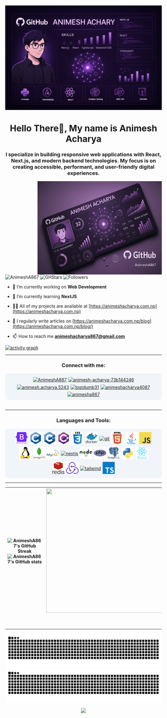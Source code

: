 <img
    src="https://raw.githubusercontent.com/AnimeshA867/AnimeshA867/main/HERO.png"
    alt="Logo"
  />

<h1 align="center"> Hello There👋, My name is Animesh Acharya</h1>
<h3 align="center" >I specialize in building responsive web applications with React, Next.js, and modern backend technologies. My focus is on creating accessible, performant, and user-friendly digital experiences.
</h3>

  <img align="right" alt="Data Scientist" width="400" src="https://raw.githubusercontent.com/AnimeshA867/AnimeshA867/main/Section1.png" height="300" >

<p align="left">
  <img src="https://komarev.com/ghpvc/?username=AnimeshA867&label=Profile%20views&color=0e75b6&style=flat" alt="AnimeshA867" />
  <img src="https://img.shields.io/github/stars/AnimeshA867" alt="GHStars" />
  <img src="https://img.shields.io/github/followers/AnimeshA867" alt="Followers" />
</p>

- 🔭 I’m currently working on **Web Development**

- 🌱 I’m currently learning **NextJS**

- 👨‍💻 All of my projects are available at [https://animeshacharya.com.np](https://animeshacharya.com.np)

- 📝 I regularly write articles on [https://animeshacharya.com.np/blog](https://animeshacharya.com.np/blog/)

- 📫 How to reach me **animeshacharya867@gmail.com**

[![activity graph](https://github-readme-activity-graph.vercel.app/graph?username=AnimeshA867&theme=merko&custom_title=My%20Contributions%20Over%20the%20Past%20Month%20📊&hide_border=true&point=FFFFFF&days=50&v=1)](https://github.com/AnimeshA867)

---

<h3 align="center">Connect with me:</h3>
<div align="center" style="display:flex; justify-content:center; flex-flow:row wrap; gap:5px; padding:10px 30px 10px 30px; border-radius:10px; align-items:center; background-color:oklch(96.8% 0.007 247.896)">
<a href="https://x.com/animeshach867" target="blank"><img align="center" src="https://raw.githubusercontent.com/AnimeshA867/AnimeshA867/refs/heads/main/Twitter_.avif" alt="AnimeshA867" height="30" width="30" /></a>
<a href="https://linkedin.com/in/animesh-acharya-73b144246" target="blank"><img align="center" src="https://raw.githubusercontent.com/rahuldkjain/github-profile-readme-generator/master/src/images/icons/Social/linked-in-alt.svg" alt="animesh-acharya-73b144246" height="30" width="40" /></a>
<a href="https://fb.com/animesh.acharya.5243" target="blank"><img align="center" src="https://raw.githubusercontent.com/rahuldkjain/github-profile-readme-generator/master/src/images/icons/Social/facebook.svg" alt="animesh.acharya.5243" height="30" width="40" /></a>
<a href="https://instagram.com/lostdumb31" target="blank"><img align="center" src="https://raw.githubusercontent.com/rahuldkjain/github-profile-readme-generator/master/src/images/icons/Social/instagram.svg" alt="lostdumb31" height="30" width="40" /></a>
<a href="https://www.youtube.com/c/@animeshacharya4087" target="blank"><img align="center" src="https://raw.githubusercontent.com/rahuldkjain/github-profile-readme-generator/master/src/images/icons/Social/youtube.svg" alt="animeshacharya4087" height="30" width="40" /></a>
<a href="https://www.leetcode.com/AnimeshA867" target="blank"><img align="center" src="https://raw.githubusercontent.com/rahuldkjain/github-profile-readme-generator/master/src/images/icons/Social/leet-code.svg" alt="animesha867" height="30" width="40" /></a>
</div>
<br>

---

<h3 align="center">Languages and Tools:</h3>
<div align="center" color="white" style="display:flex; justify-content:center; flex-flow:row wrap; gap:5px; padding:10px 30px 10px 30px; border-radius:10px; align-items:center; background-color:oklch(96.8% 0.007 247.896)"> <a href="https://getbootstrap.com" target="_blank" rel="noreferrer"> <img src="https://raw.githubusercontent.com/devicons/devicon/master/icons/bootstrap/bootstrap-plain-wordmark.svg" alt="bootstrap" width="40" height="40"/> </a> <a href="https://www.cprogramming.com/" target="_blank" rel="noreferrer"> <img src="https://raw.githubusercontent.com/devicons/devicon/master/icons/c/c-original.svg" alt="c" width="40" height="40"/> </a> <a href="https://www.w3schools.com/cpp/" target="_blank" rel="noreferrer"> <img src="https://raw.githubusercontent.com/devicons/devicon/master/icons/cplusplus/cplusplus-original.svg" alt="cplusplus" width="40" height="40"/> </a> <a href="https://www.w3schools.com/cs/" target="_blank" rel="noreferrer"> <img src="https://raw.githubusercontent.com/devicons/devicon/master/icons/csharp/csharp-original.svg" alt="csharp" width="40" height="40"/> </a> <a href="https://www.w3schools.com/css/" target="_blank" rel="noreferrer"> <img src="https://raw.githubusercontent.com/devicons/devicon/master/icons/css3/css3-original-wordmark.svg" alt="css3" width="40" height="40"/> </a> <a href="https://www.docker.com/" target="_blank" rel="noreferrer"> <img src="https://raw.githubusercontent.com/devicons/devicon/master/icons/docker/docker-original-wordmark.svg" alt="docker" width="40" height="40"/> </a> <a href="https://git-scm.com/" target="_blank" rel="noreferrer"> <img src="https://www.vectorlogo.zone/logos/git-scm/git-scm-icon.svg" alt="git" width="40" height="40"/> </a> <a href="https://www.w3.org/html/" target="_blank" rel="noreferrer"> <img src="https://raw.githubusercontent.com/devicons/devicon/master/icons/html5/html5-original-wordmark.svg" alt="html5" width="40" height="40"/> </a> <a href="https://www.java.com" target="_blank" rel="noreferrer"> <img src="https://raw.githubusercontent.com/devicons/devicon/master/icons/java/java-original.svg" alt="java" width="40" height="40"/> </a> <a href="https://developer.mozilla.org/en-US/docs/Web/JavaScript" target="_blank" rel="noreferrer"> <img src="https://raw.githubusercontent.com/devicons/devicon/master/icons/javascript/javascript-original.svg" alt="javascript" width="40" height="40"/> </a> <a href="https://www.linux.org/" target="_blank" rel="noreferrer"> <img src="https://raw.githubusercontent.com/devicons/devicon/master/icons/linux/linux-original.svg" alt="linux" width="40" height="40"/> </a> <a href="https://www.mongodb.com/" target="_blank" rel="noreferrer"> <img src="https://raw.githubusercontent.com/devicons/devicon/master/icons/mongodb/mongodb-original-wordmark.svg" alt="mongodb" width="40" height="40"/> </a> <a href="https://www.mysql.com/" target="_blank" rel="noreferrer"> <img src="https://raw.githubusercontent.com/devicons/devicon/master/icons/mysql/mysql-original-wordmark.svg" alt="mysql" width="40" height="40"/> </a> <a href="https://nextjs.org/" target="_blank" rel="noreferrer"> <img src="https://cdn.worldvectorlogo.com/logos/nextjs-2.svg" alt="nextjs" width="40" height="40"/> </a> <a href="https://nodejs.org" target="_blank" rel="noreferrer"> <img src="https://raw.githubusercontent.com/devicons/devicon/master/icons/nodejs/nodejs-original-wordmark.svg" alt="nodejs" width="40" height="40"/> </a> <a href="https://www.php.net" target="_blank" rel="noreferrer"> <img src="https://raw.githubusercontent.com/devicons/devicon/master/icons/php/php-original.svg" alt="php" width="40" height="40"/> </a> <a href="https://www.postgresql.org" target="_blank" rel="noreferrer"> <img src="https://raw.githubusercontent.com/devicons/devicon/master/icons/postgresql/postgresql-original-wordmark.svg" alt="postgresql" width="40" height="40"/> </a> <a href="https://www.python.org" target="_blank" rel="noreferrer"> <img src="https://raw.githubusercontent.com/devicons/devicon/master/icons/python/python-original.svg" alt="python" width="40" height="40"/> </a> <a href="https://reactjs.org/" target="_blank" rel="noreferrer"> <img src="https://raw.githubusercontent.com/devicons/devicon/master/icons/react/react-original-wordmark.svg" alt="react" width="40" height="40"/> </a> <a href="https://redis.io" target="_blank" rel="noreferrer"> <img src="https://raw.githubusercontent.com/devicons/devicon/master/icons/redis/redis-original-wordmark.svg" alt="redis" width="40" height="40"/> </a> <a href="https://redux.js.org" target="_blank" rel="noreferrer"> <img src="https://raw.githubusercontent.com/devicons/devicon/master/icons/redux/redux-original.svg" alt="redux" width="40" height="40"/> </a> <a href="https://tailwindcss.com/" target="_blank" rel="noreferrer"> <img src="https://www.vectorlogo.zone/logos/tailwindcss/tailwindcss-icon.svg" alt="tailwind" width="40" height="40"/> </a> <a href="https://www.typescriptlang.org/" target="_blank" rel="noreferrer"> <img src="https://raw.githubusercontent.com/devicons/devicon/master/icons/typescript/typescript-original.svg" alt="typescript" width="40" height="40"/> </a>
 </div>

---

| ![AnimeshA867's GitHub Streak](https://streak-stats.demolab.com?user=AnimeshA867&theme=radical&v=1)![AnimeshA867's GitHub stats](https://github-readme-stats.vercel.app/api?username=AnimeshA867&show_icons=true&theme=radical&rank_icon=github&v=1) | <img src="https://github-readme-stats.vercel.app/api/top-langs/?username=AnimeshA867&layout=donut-vertical&theme=radical&v=3" height="400px" width="900px"/> |
| ---------------------------------------------------------------------------------------------------------------------------------------------------------------------------------------------------------------------------------------------------- | ------------------------------------------------------------------------------------------------------------------------------------------------------------ |

<br>

---

<div align="center">
  <img src="https://raw.githubusercontent.com/AnimeshA867/AnimeshA867/refs/heads/output/github-contribution-grid-snake-dark.svg#gh-dark-mode-only" alt="snake gif dark"/>
  <img src="https://github.com/AnimeshA867/AnimeshA867/blob/output/github-contribution-grid-snake.svg#gh-light-mode-only" alt="snake gif "/>
</div>

<p align="center">
  <a href="https://animeshacharya.com.np">
    <img src="https://capsule-render.vercel.app/api?type=waving&color=gradient&height=100&section=footer"/>
  </a>
</p>
